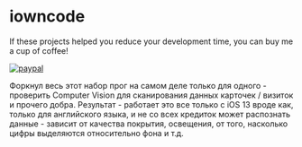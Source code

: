 # iowncode

If these projects helped you reduce your development time, you can buy me a cup of coffee!

[![paypal](https://www.paypalobjects.com/en_US/i/btn/btn_donateCC_LG.gif)](https://www.paypal.me/anupamchugh)

</a>

Форкнул весь этот набор прог на самом деле только для одного - проверить Computer Vision для сканирования данных карточек / визиток и прочего добра. 
Результат - работает это все только с iOS 13 вроде как, только для английского языка, и не со всех кредиток может распознать данные - зависит от качества покрытия, освещения, от того, насколько цифры выделяются относительно фона и т.д.
